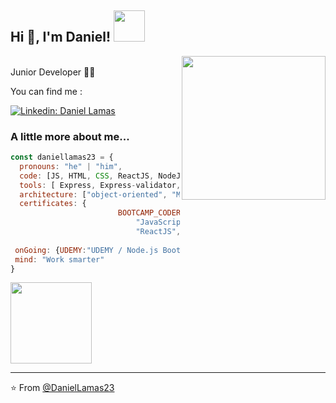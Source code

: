 
<h2> Hi 👋, I'm Daniel! <img src="https://media4.giphy.com/media/g0jg6lMcNORSlOv9Zb/giphy.gif" width="50"></h2>

<img align='right' src="https://media3.giphy.com/media/qgQUggAC3Pfv687qPC/giphy.gif" width="230">
</br>Junior Developer 🧑‍💻 
</em></p>

You can find me :

[![Linkedin: Daniel Lamas](https://img.shields.io/badge/-DanielLamas-blue?style=flat-square&logo=Linkedin&logoColor=white&link=linkedin.com/in/daniel-lamas-656812242)](linkedin.com/in/daniel-lamas-656812242)


### A little more about me...  

```javascript
const daniellamas23 = {
  pronouns: "he" | "him",
  code: [JS, HTML, CSS, ReactJS, NodeJS],
  tools: [ Express, Express-validator, Sequelize (MySQL), Pug, TailwindCSS, DotEnv, Bcrypt, NPM],
  architecture: ["object-oriented", "Model View Ccontroller",],
  certificates: {
                        BOOTCAMP_CODERHOUSE: "WebDesign", 
                            "JavaScript", 
                            "ReactJS",
                                         },
 onGoing: {UDEMY:"UDEMY / Node.js Bootcamp Web Design MVC REST API"},                                        
 mind: "Work smarter"
}
```

<img src="https://media3.giphy.com/media/gEP2k49ndOqJDBSPZl/giphy.gif" width="130">

---

⭐️ From [@DanielLamas23](https://github.com/daniellamas23)

